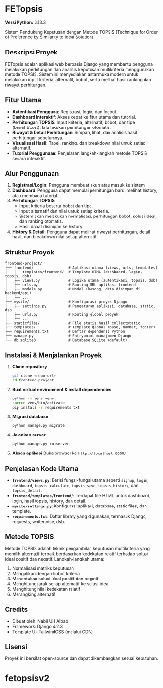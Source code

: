 # FETopsis

**Versi Python:** 3.13.3

Sistem Pendukung Keputusan dengan Metode TOPSIS (Technique for Order of Preference by Similarity to Ideal Solution)

## Deskripsi Proyek

FETopsis adalah aplikasi web berbasis Django yang membantu pengguna melakukan perhitungan dan analisis keputusan multikriteria menggunakan metode TOPSIS. Sistem ini menyediakan antarmuka modern untuk melakukan input kriteria, alternatif, bobot, serta melihat hasil ranking dan riwayat perhitungan.

## Fitur Utama
- **Autentikasi Pengguna**: Registrasi, login, dan logout.
- **Dashboard Interaktif**: Akses cepat ke fitur utama dan tutorial.
- **Perhitungan TOPSIS**: Input kriteria, alternatif, bobot, dan tipe (benefit/cost), lalu lakukan perhitungan otomatis.
- **Riwayat & Detail Perhitungan**: Simpan, lihat, dan analisis hasil perhitungan sebelumnya.
- **Visualisasi Hasil**: Tabel, ranking, dan breakdown nilai untuk setiap alternatif.
- **Tutorial Penggunaan**: Penjelasan langkah-langkah metode TOPSIS secara interaktif.

## Alur Penggunaan
1. **Registrasi/Login**: Pengguna membuat akun atau masuk ke sistem.
2. **Dashboard**: Pengguna dapat memulai perhitungan baru, melihat history, atau membaca tutorial.
3. **Perhitungan TOPSIS**:
   - Input kriteria beserta bobot dan tipe.
   - Input alternatif dan nilai untuk setiap kriteria.
   - Sistem akan melakukan normalisasi, perhitungan bobot, solusi ideal, dan ranking otomatis.
   - Hasil dapat disimpan ke history.
4. **History & Detail**: Pengguna dapat melihat riwayat perhitungan, detail hasil, dan breakdown nilai setiap alternatif.

## Struktur Proyek
```
frontend-project/
├── frontend/                # Aplikasi utama (views, urls, templates)
│   ├── templates/frontend/  # Template HTML (dashboard, login, topsis, dsb)
│   ├── views.py             # Logika utama (autentikasi, topsis, dsb)
│   ├── urls.py              # Routing URL aplikasi frontend
│   ├── models.py            # Model (kosong, data disimpan di backend/api)
│   └── ...
├── mysite/                  # Konfigurasi proyek Django
│   ├── settings.py          # Pengaturan aplikasi, database, static, dsb
│   ├── urls.py              # Routing global proyek
│   └── ...
├── staticfiles/             # File statis hasil collectstatic
├── templates/               # Template global (base, navbar, footer)
├── requirements.txt         # Daftar dependensi Python
├── manage.py                # Entrypoint manajemen Django
└── db.sqlite3               # Database SQLite (default)
```

## Instalasi & Menjalankan Proyek
1. **Clone repository**
   ```bash
   git clone <repo-url>
   cd frontend-project
   ```
2. **Buat virtual environment & install dependencies**
   ```bash
   python -m venv venv
   source venv/bin/activate
   pip install -r requirements.txt
   ```
3. **Migrasi database**
   ```bash
   python manage.py migrate
   ```
4. **Jalankan server**
   ```bash
   python manage.py runserver
   ```
5. **Akses aplikasi**
   Buka browser ke `http://localhost:8000/`

## Penjelasan Kode Utama
- **`frontend/views.py`**: Berisi fungsi-fungsi utama seperti `signup`, `login`, `dashboard`, `topsis_calculate`, `topsis_save`, `topsis_history`, dan `topsis_detail`.
- **`frontend/templates/frontend/`**: Terdapat file HTML untuk dashboard, login, hasil topsis, history, dan detail.
- **`mysite/settings.py`**: Konfigurasi aplikasi, database, static files, dan template.
- **`requirements.txt`**: Daftar library yang digunakan, termasuk Django, requests, whitenoise, dsb.

## Metode TOPSIS
Metode TOPSIS adalah teknik pengambilan keputusan multikriteria yang memilih alternatif terbaik berdasarkan kedekatan relatif terhadap solusi ideal positif dan negatif. Langkah-langkah utama:
1. Normalisasi matriks keputusan
2. Mengalikan dengan bobot kriteria
3. Menentukan solusi ideal positif dan negatif
4. Menghitung jarak setiap alternatif ke solusi ideal
5. Menghitung nilai kedekatan relatif
6. Merangking alternatif

## Credits
- Dibuat oleh: Nabil Ulil Albab
- Framework: Django 4.2.3
- Template UI: TailwindCSS (melalui CDN)

## Lisensi
Proyek ini bersifat open-source dan dapat dikembangkan sesuai kebutuhan.
# fetopsisv2
